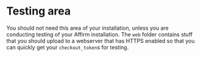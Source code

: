 # Testing area

You should not need this area of your installation, unless you are conducting
testing of your Affirm installation. The `web` folder contains stuff that you
should upload to a webserver that has HTTPS enabled so that you can quickly
get your `checkout_token`s for testing.
